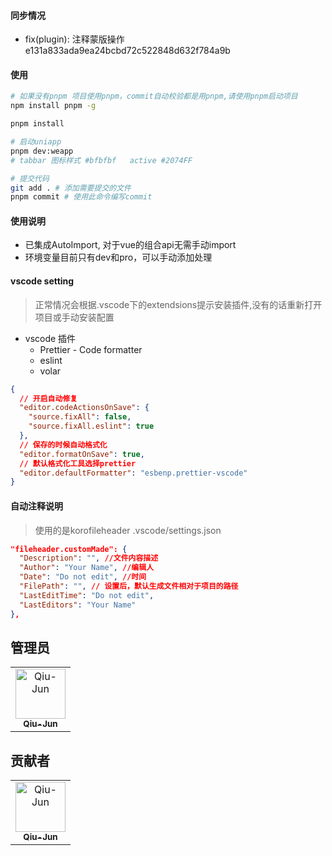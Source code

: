 <!--
 * @Description: md
 * @Author: June
 * @Date: 2024-04-24 09:32:13
 * @FilePath: /element-fabric-editor/README.md
 * @LastEditTime: 2024-07-24 23:50:34
 * @LastEditors: June
-->

#### 同步情况
+ fix(plugin): 注释蒙版操作   e131a833ada9ea24bcbd72c522848d632f784a9b

#### 使用

```bash
# 如果没有pnpm 项目使用pnpm，commit自动校验都是用pnpm,请使用pnpm启动项目
npm install pnpm -g

pnpm install

# 启动uniapp
pnpm dev:weapp
# tabbar 图标样式 #bfbfbf   active #2074FF

# 提交代码
git add . # 添加需要提交的文件
pnpm commit # 使用此命令编写commit
```

#### 使用说明

- 已集成AutoImport, 对于vue的组合api无需手动import
- 环境变量目前只有dev和pro，可以手动添加处理

#### vscode setting

> 正常情况会根据.vscode下的extendsions提示安装插件,没有的话重新打开项目或手动安装配置

- vscode 插件
  - Prettier - Code formatter
  - eslint
  - volar

```json
{
  // 开启自动修复
  "editor.codeActionsOnSave": {
    "source.fixAll": false,
    "source.fixAll.eslint": true
  },
  // 保存的时候自动格式化
  "editor.formatOnSave": true,
  // 默认格式化工具选择prettier
  "editor.defaultFormatter": "esbenp.prettier-vscode"
}
```

#### 自动注释说明

> 使用的是korofileheader
> .vscode/settings.json

```json
"fileheader.customMade": {
  "Description": "", //文件内容描述
  "Author": "Your Name", //编辑人
  "Date": "Do not edit", //时间
  "FilePath": "", // 设置后，默认生成文件相对于项目的路径
  "LastEditTime": "Do not edit",
  "LastEditors": "Your Name"
},
```

## 管理员

<!-- readme: collaborators -start -->
<table>
<tr>
    <td align="center">
        <a href="https://github.com/Qiu-Jun">
            <img src="https://avatars.githubusercontent.com/u/24954362?v=4" width="80;" alt="Qiu-Jun"/>
            <br />
            <sub><b>Qiu-Jun</b></sub>
        </a>
    </td></tr>
</table>
<!-- readme: collaborators -end -->

## 贡献者
<!-- readme: collaborators,contributors -start -->
<table>
<tr>
    <td align="center">
        <a href="https://github.com/Qiu-Jun">
            <img src="https://avatars.githubusercontent.com/u/24954362?v=4" width="80;" alt="Qiu-Jun"/>
            <br />
            <sub><b>Qiu-Jun</b></sub>
        </a>
    </td></tr>
</table>
<!-- readme: collaborators,contributors -end -->